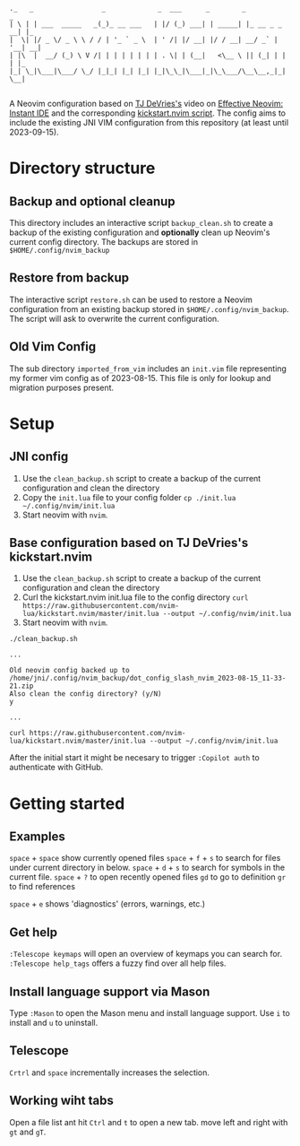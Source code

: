  ```
._   _                 _             _  ___      _        _             _   
| \ | | ___  _____   _(_)_ __ ___   | |/ (_) ___| | _____| |_ __ _ _ __| |_ 
|  \| |/ _ \/ _ \ \ / / | '_ ` _ \  | ' /| |/ __| |/ / __| __/ _` | '__| __|
| |\  |  __/ (_) \ V /| | | | | | | | . \| | (__|   <\__ \ || (_| | |  | |_ 
|_| \_|\___|\___/ \_/ |_|_| |_| |_| |_|\_\_|\___|_|\_\___/\__\__,_|_|   \__|
                                                                            
```

A Neovim configuration based on [TJ DeVries's](https://github.com/tjdevries) video on 
[Effective Neovim: Instant IDE](https://www.youtube.com/watch?v=stqUbv-5u2s) and the corresponding
[kickstart.nvim script](https://github.com/nvim-lua/kickstart.nvim).
The config aims to include the existing JNI VIM configuration from this repository (at least until 
2023-09-15).

# Directory structure

## Backup and optional cleanup
This directory includes an interactive script `backup_clean.sh` to create a backup of the existing 
configuration and **optionally** clean up Neovim's current config directory. The backups are stored
in `$HOME/.config/nvim_backup`

## Restore from backup
The interactive script `restore.sh` can be used to restore a Neovim configuration from an existing 
backup stored in `$HOME/.config/nvim_backup`. The script will ask to overwrite the current
configuration.

## Old Vim Config
The sub directory `imported_from_vim` includes an `init.vim` file representing my former vim config
as of 2023-08-15. This file is only for lookup and migration purposes present.


# Setup

## JNI config
1. Use the `clean_backup.sh` script to create a backup of the current configuration and clean the 
directory
2. Copy the `init.lua` file to your config folder `cp ./init.lua ~/.config/nvim/init.lua`
3. Start neovim with `nvim`.


## Base configuration based on TJ DeVries's kickstart.nvim
1. Use the `clean_backup.sh` script to create a backup of the current configuration and clean the 
directory 
2. Curl the kickstart.nvim init.lua file to the config directory
`curl https://raw.githubusercontent.com/nvim-lua/kickstart.nvim/master/init.lua --output ~/.config/nvim/init.lua`
3. Start neovim with `nvim`.

```
./clean_backup.sh

...

Old neovim config backed up to /home/jni/.config/nvim_backup/dot_config_slash_nvim_2023-08-15_11-33-21.zip
Also clean the config directory? (y/N)
y

...

curl https://raw.githubusercontent.com/nvim-lua/kickstart.nvim/master/init.lua --output ~/.config/nvim/init.lua
```

After the initial start it might be necesary to trigger `:Copilot auth` to authenticate with GitHub.


# Getting started

## Examples
`space` + `space` show currently opened files
`space` + `f` + `s` to search for files under current directory in below.
`space` + `d` + `s` to search for symbols in the current file.
`space` + `?` to open recently opened files
`gd` to go to definition
`gr` to find references

`space` + `e` shows 'diagnostics' (errors, warnings, etc.)


## Get help
`:Telescope keymaps` will open an overview of keymaps you can search for.
`:Telescope help_tags` offers a fuzzy find over all help files.

## Install language support via Mason
Type `:Mason` to open the Mason menu and install language support.
Use `i` to install and `u` to uninstall.


## Telescope
`Crtrl` and `space` incrementally increases the selection.

## Working wiht tabs
Open a file list ant hit `Ctrl` and `t` to open a new tab.
move left and right with `gt` and `gT`. 